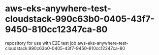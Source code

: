 # aws-eks-anywhere-test-cloudstack-990c63b0-0405-43f7-9450-810cc12347ca-80
repository for use with E2E test job aws-eks-anywhere-test-cloudstack:990c63b0-0405-43f7-9450-810cc12347ca-80
